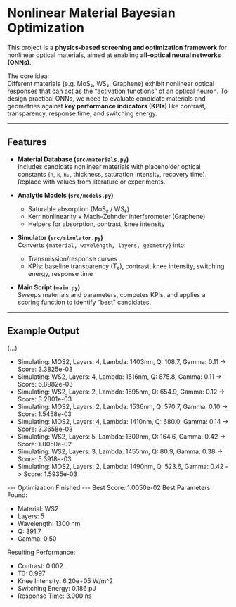 # Nonlinear Material Bayesian Optimization

This project is a **physics-based screening and optimization framework** for nonlinear optical materials, aimed at enabling **all-optical neural networks (ONNs)**.

The core idea:  
Different materials (e.g. MoS₂, WS₂, Graphene) exhibit nonlinear optical responses that can act as the “activation functions” of an optical neuron. To design practical ONNs, we need to evaluate candidate materials and geometries against **key performance indicators (KPIs)** like contrast, transparency, response time, and switching energy.

---

## Features

- **Material Database (`src/materials.py`)**  
  Includes candidate nonlinear materials with placeholder optical constants (`n`, `k`, `n₂`, thickness, saturation intensity, recovery time). Replace with values from literature or experiments.

- **Analytic Models (`src/models.py`)**  
  - Saturable absorption (MoS₂ / WS₂)  
  - Kerr nonlinearity + Mach–Zehnder interferometer (Graphene)  
  - Helpers for absorption, contrast, knee intensity

- **Simulator (`src/simulator.py`)**  
  Converts `{material, wavelength, layers, geometry}` into:
  - Transmission/response curves
  - KPIs: baseline transparency (T₀), contrast, knee intensity, switching energy, response time

- **Main Script (`main.py`)**  
  Sweeps materials and parameters, computes KPIs, and applies a scoring function to identify “best” candidates.

---

## Example Output

(...)
  - Simulating: MOS2, Layers: 4, Lambda: 1403nm, Q: 108.7, Gamma: 0.11 -> Score: 3.3825e-03
  - Simulating: WS2, Layers: 4, Lambda: 1516nm, Q: 875.8, Gamma: 0.11 -> Score: 6.8982e-03
  - Simulating: WS2, Layers: 2, Lambda: 1595nm, Q: 654.9, Gamma: 0.12 -> Score: 3.2801e-03
  - Simulating: MOS2, Layers: 2, Lambda: 1536nm, Q: 570.7, Gamma: 0.10 -> Score: 1.5458e-03
  - Simulating: MOS2, Layers: 4, Lambda: 1410nm, Q: 680.0, Gamma: 0.14 -> Score: 3.3658e-03
  - Simulating: WS2, Layers: 5, Lambda: 1300nm, Q: 164.6, Gamma: 0.42 -> Score: 1.0050e-02
  - Simulating: WS2, Layers: 3, Lambda: 1455nm, Q: 80.9, Gamma: 0.38 -> Score: 5.3918e-03
  - Simulating: MOS2, Layers: 2, Lambda: 1490nm, Q: 523.6, Gamma: 0.42 -> Score: 1.5935e-03

--- Optimization Finished ---
Best Score: 1.0050e-02
Best Parameters Found:
  - Material: WS2
  - Layers: 5
  - Wavelength: 1300 nm
  - Q: 391.7
  - Gamma: 0.50

Resulting Performance:
  - Contrast: 0.002
  - T0: 0.997
  - Knee Intensity: 6.20e+05 W/m^2
  - Switching Energy: 0.186 pJ
  - Response Time: 3.000 ns
